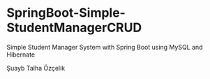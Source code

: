 # SpringBoot-Simple-StudentManagerCRUD
Simple Student Manager System with Spring Boot using MySQL and Hibernate

Şuayb Talha Özçelik
